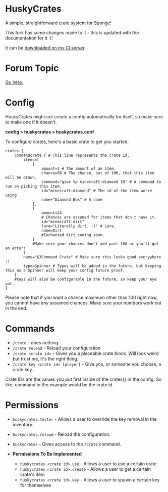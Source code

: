 # HuskyCrates
A simple, straightforward crate system for Sponge!

This fork has some changes made to it  - this is updated with the documentation for it :)!

It can be [downloaded on my CI server](http://ci.communitybuilt.net:8080/job/HuskyCrates/)

# Forum Topic
[Go here.](https://forums.spongepowered.org/t/huskycrates-cratesreloaded-but-free-or-something/16433)

# Config
HuskyCrates might not create a config automatically for itself, so make sure to make one if it doesn't.

**config > huskycrates > huskycrates.conf**

To configure crates, here's a basic crate to get you started.

```
crates {
    commandcrate { # This line represents the crate id.
        items=[
            {
                amount=1 # The amount of an item.
                chance=50 # The chance, out of 100, that this item will be drawn.
                command="give %p minecraft:diamond 10" # A command to run on picking this item.
                id="minecraft:diamond" # The id of the item we're using
                name="Diamond Box" # A name
            },
            {
                amount=24
                # Chances are assumed for items that don't have it.
                id="minecraft:dirt"
                lore="Literally dirt. :)" # Lore.
                name=Dirt 
                #Enchanted dirt coming soon.
            }
            #Make sure your chances don't add past 100 or you'll get an error!
        ]
        name="§3Command Crate" # Make sure this looks good everywhere :)
        type=Spinner # Types will be added in the future, but keeping this as a Spinner will keep your config future proof.
    }
    #Keys will also be configurable in the future, so keep your eye out.
}
```
Please note that if you want a chance maximum other than 100 right now, you cannot have any assumed chances. Make sure your numbers work out in the end.

# Commands
- `/crate` - does nothing
- `/crate reload` - Reload your configuration
- `/crate <crate id>` - Gives you a placeable crate block. Will look weird but trust me, it's the right thing.
- `/crate key <crate id> [player]` - Give you, or someone you choose, a crate key.

Crate IDs are the values you put first inside of the crates{} in the config. So like, command in the example would be the crate id.

# Permissions
- `huskycrates.tester` - Allows a user to override the key removal in the inventory.
- `huskycrates.reload` - Reload the configuration.
- `huskycrates` - Gives access to the `/crate` command.

- **Permissions To Be Implemented**
  - `huskycrates.<crate id>.use` - Allows a user to use a certain crate
  - `huskycrates.<crate id>.create` - Allows a user to get a certain crate's item
  - `huskycrates.<crate id>.key` - Allows a user to spawn a certain key for themselves
